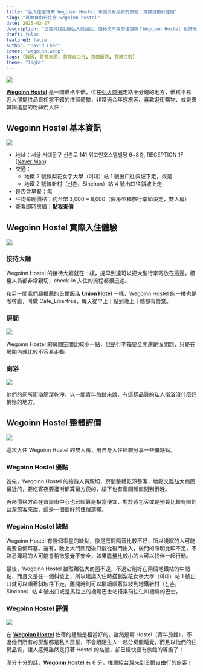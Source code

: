 ```yaml
---
title: "弘大住宿推薦 Wegoinn Hostel 平價又有品質的旅館｜首爾自由行住宿"
slug: "首爾自由行住宿-wegoinn-hostel"
date: 2025-02-27
description: "正在尋找距離弘大商圈近、價格又不貴的住宿嗎？Wegoinn Hostel 也許是你最好的首爾自由行住宿選擇！"
draft: false
featured: false
author: "David Chen"
cover: "wegoinn.webp"
tags: [韓國, 首爾旅遊, 首爾自由行, 首爾飯店, 首爾住宿]
theme: "light"
---
```


![](cafe-2.webp)

[**Wegoinn Hostel**](https://www.booking.com/hotel/kr/wegoinn-hostel.xt.html?aid=7956794) 是一間價格平價，位在[弘大商圈](https://exittaiwan.com/posts/%E5%BC%98%E5%A4%A7%E5%95%86%E5%9C%88%E6%A2%A8%E5%A4%A7%E5%95%86%E5%9C%88%E6%96%B0%E6%9D%91%E5%95%86%E5%9C%88%E9%A3%AF%E5%BA%97%E4%BD%8F%E5%AE%BF%E6%8E%A8%E8%96%A6/)走路十分鐘的地方，價格平易近人卻提供品質相當不錯的住宿體驗，非常適合年輕旅客、喜歡逛街購物、或是來韓國追星的粉絲們入住！

## Wegoinn Hostel 基本資訊

![](wegoinn.webp)

- 地址：서울 서대문구 신촌로 141 위고인호스텔빌딩 6~8층, RECEPTION 1F ([Naver Map](https://map.naver.com/p/entry/place/1242893814?placePath=%2Fhome))
- 交通：
  - 地鐵 2 號線梨花女字大學（이대）站 1 號出口往斜坡下走，或是
  - 地鐵 2 號線新村（신촌，Sinchon）站 4 號出口往斜坡上走
- 是否含早餐：無
- 平均每晚價格：約台幣 3,000 ~ 8,000（依房型和旅行季節決定，雙人房）
- 查看即時房價：[**點我查價**](https://www.booking.com/hotel/kr/wegoinn-hostel.xt.html?aid=7956794)

<!-- TODO: link to seoul 市區交通 -->

## Wegoinn Hostel 實際入住體驗

![](cafe.webp)

### 接待大廳

Wegoinn Hostel 的接待大廳就在一樓，提早到達可以把大型行李寄放在這邊，櫃檯人員都非常親切，check-in 入住的流程都很迅速。

和另一間我們超推薦的首爾飯店 [**Union Hotel**](https://exittaiwan.com/posts/%E9%A6%96%E7%88%BE%E8%87%AA%E7%94%B1%E8%A1%8C%E4%BD%8F%E5%AE%BF-union-hotel/) 一樣，Wegoinn Hostel 的一樓也是咖啡廳，叫做 Cafe_Libertree，每天從早上十點到晚上十點都有營業。

### 房間

![](room-1.webp)

Wegoinn Hostel 的房間空間比較小一點，但是行李箱要全開還是沒問題，只是在房間內就比較不容易走動。

### 廁浴

![](bathroom.webp)

他們的廁所衛浴簡潔乾淨，以一間青年旅館來說，有這樣品質的私人衛浴沒什麼好挑惕的地方。

## Wegoinn Hostel 整體評價

![](room-2.webp)

這次入住 Wegoinn Hostel 的雙人房，用自身入住經驗分享一些優缺點。

### Wegoinn Hostel 優點

首先，Wegoinn Hostel 的接待人員親切，房間整體乾淨整潔，地點又離弘大商圈蠻近的，要吃宵夜要逛街都算蠻方便的，樓下也有兩間超商開到很晚。

再來價格方面在首爾市中心也已經算是相當便宜，對於背包客或是預算比較有限的台灣旅客來說，這是一個很好的住宿選擇。

### Wegoinn Hostel 缺點

Wegoinn Hostel 有幾個零星的缺點，像是房間隔音比較不好，所以淺眠的人可能需要自備耳塞。還有，晚上大門關閉後只能從後門出入，後門的照明比較不足，不熟悉環境的人可能會稍微感覺不安全，如果膽量比較小的人可以找伴一起行動。

最後，Wegoinn Hostel 雖然離弘大商圈不遠，不過它剛好在兩個地鐵站的中間點，而且又是在一個斜坡上，所以建議入住時搭到梨花女字大學（이대）站 1 號出口就可以順著斜坡往下走，離開時則可以繼續順著斜坡到地鐵新村（신촌，Sinchon）站 4 號出口或是馬路上的機場巴士站搭乘前往仁川機場的巴士。

### Wegoinn Hostel 評價

![](cafe-2.webp)

在 [**Wegoinn Hostel**](https://www.booking.com/hotel/kr/wegoinn-hostel.xt.html?aid=7956794) 住宿的體驗是相當好的，雖然是寫 Hostel（青年旅館），不過他們所有的房型都是私人房型，不會跟陌生人一起分房間睡覺，而且以他們的住房品質，讓人感覺雖然是打著 Hostel 的名號，卻已經快要有旅館的等級了！

滿分十分的話，[**Wegoinn Hostel**](https://www.booking.com/hotel/kr/wegoinn-hostel.xt.html?aid=7956794) 有 8 分，推薦給台灣來到首爾自由行的旅客！